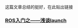 

这篇文章总结的挺好，在此贴出链接

### [ROS入门之——浅谈launch](https://blog.csdn.net/weixin_41995979/article/details/81784987)